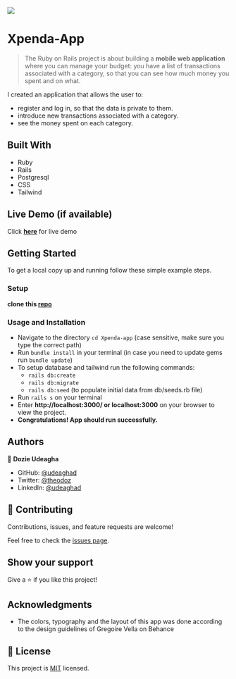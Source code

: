 [![](https://img.shields.io/badge/Microverse-Dozie%20Udeagha-blueviolet)](https://github.com/udeaghad)

# Xpenda-App

> The Ruby on Rails project is about building a **mobile web application** where you can manage your budget: you have a list of transactions associated with a category, so that you can see how much money you spent and on what. 

I created an application that allows the user to:
- register and log in, so that the data is private to them.
- introduce new transactions associated with a category.
- see the money spent on each category.


## Built With

- Ruby
- Rails
- Postgresql
- CSS
- Tailwind

## Live Demo (if available)
Click **[here](https://xpenda-app.onrender.com/)** for live demo

## Getting Started

To get a local copy up and running follow these simple example steps.
### Setup
 **clone this [repo](https://github.com/udeaghad/Xpenda-App-v2)**

### Usage and Installation
- Navigate to the directory `cd Xpenda-app` (case sensitive, make sure you type the correct path)
- Run `bundle install` in your terminal (in case you need to update gems run `bundle update`)
- To setup database and tailwind run the following commands:
  - `rails db:create`
  - `rails db:migrate`
  - `rails db:seed` (to populate initial data from db/seeds.rb file)  
- Run `rails s` on your terminal
- Enter **http://localhost:3000/ or localhost:3000** on your browser to view the project.
- **Congratulations! App should run successfully.**
## Authors

👤 **Dozie Udeagha**

- GitHub: [@udeaghad](https://github.com/udeaghad)
- Twitter: [@theodoz](https://twitter.com/theodoz)
- LinkedIn: [@udeaghad](https://www.linkedin.com/in/dozie-udeagha/)
## 🤝 Contributing

Contributions, issues, and feature requests are welcome!

Feel free to check the [issues page](https://github.com/udeaghad/Xpenda-App-v2/issues/).

## Show your support

Give a ⭐️ if you like this project!

## Acknowledgments

- The colors, typography and the layout of this app was done according to the design guidelines of Gregoire Vella on Behance

## 📝 License

This project is [MIT](./LICENSE) licensed.
